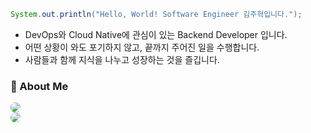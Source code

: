 ```java
System.out.println("Hello, World! Software Engineer 김주혁입니다.");
```

- DevOps와 Cloud Native에 관심이 있는 Backend Developer 입니다.
- 어떤 상황이 와도 포기하지 않고, 끝까지 주어진 일을 수행합니다.
- 사람들과 함께 지식을 나누고 성장하는 것을 즐깁니다.



### **📌 About Me**
<a href="https://docs.google.com/document/d/1jgucYlwKmF4njFdmOUb0AwbQUVbS2p8ScNq3gKc6138/edit?usp=sharing">
    <img src="https://img.shields.io/badge/Resume-000000?style=for-the-badge&logo=notion&logoColor=white" style="border-radius:10px">
</a>
</br>
<a href="https://lightningtech.tistory.com/">
    <img src="https://img.shields.io/badge/Blog-eb531f?style=for-the-badge&logo=tistory&logoColor=black" style="border-radius:10px">
</a>
